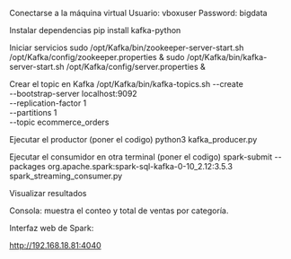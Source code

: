 Conectarse a la máquina virtual
Usuario: vboxuser
Password: bigdata

Instalar dependencias
pip install kafka-python

Iniciar servicios
sudo /opt/Kafka/bin/zookeeper-server-start.sh /opt/Kafka/config/zookeeper.properties &
sudo /opt/Kafka/bin/kafka-server-start.sh /opt/Kafka/config/server.properties &

Crear el topic en Kafka
/opt/Kafka/bin/kafka-topics.sh --create \
--bootstrap-server localhost:9092 \
--replication-factor 1 \
--partitions 1 \
--topic ecommerce_orders

Ejecutar el productor (poner el codigo)
python3 kafka_producer.py

Ejecutar el consumidor en otra terminal (poner el codigo)
spark-submit --packages org.apache.spark:spark-sql-kafka-0-10_2.12:3.5.3 spark_streaming_consumer.py

Visualizar resultados

Consola: muestra el conteo y total de ventas por categoría.

Interfaz web de Spark:

http://192.168.18.81:4040
